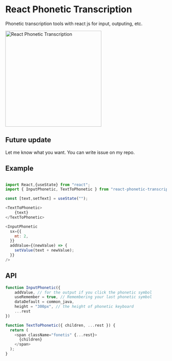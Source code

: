 # React Phonetic Transcription

Phonetic transcription tools with react js for input, outputing, etc.

<img title="React Phonetic Transcription" alt="React Phonetic Transcription" src="./docs/ilus.gif" style="width:300px" />


## Future update

Let me know what you want. You can write issue on my repo.

## Example

```js

import React,{useState} from "react";
import { InputPhonetic, TextToPhonetic } from "react-phonetic-transcription";

const [text,setText] = useState("");

<TextToPhonetic>
    {text}
</TextToPhonetic>

<InputPhonetic
  sx={{
    mt: 2,
  }}
  addValue={(newValue) => {
    setValue(text + newValue);
  }}
/>
```

## API

```js
function InputPhonetic({
    addValue, // for the output if you click the phonetic symbol
    useRemember = true, // Remembering your last phonetic symbol
    dataDefault = common_java,
    height = "300px", // the height of phonetic keyboard
    ...rest
})
```

```js
function TextToPhonetic({ children, ...rest }) {
  return (
    <span className="fonetis" {...rest}>
      {children}
    </span>
  );
}
```
